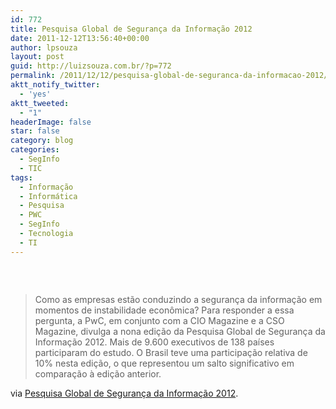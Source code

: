 ```yaml
---
id: 772
title: Pesquisa Global de Segurança da Informação 2012
date: 2011-12-12T13:56:40+00:00
author: lpsouza
layout: post
guid: http://luizsouza.com.br/?p=772
permalink: /2011/12/12/pesquisa-global-de-seguranca-da-informacao-2012/
aktt_notify_twitter:
  - 'yes'
aktt_tweeted:
  - "1"
headerImage: false
star: false
category: blog
categories:
  - SegInfo
  - TIC
tags:
  - Informação
  - Informática
  - Pesquisa
  - PWC
  - SegInfo
  - Tecnologia
  - TI
---
```

&nbsp;

<p style="text-align: center">
  <a href="https://www.pwc.com/br/giss2012"><img src='http://ihcenter.com.br/luizsouza/files/2011/12/giss-2012-capa.jpg' alt='' /></a>
</p>

> Como as empresas estão conduzindo a segurança da informação em momentos de instabilidade econômica? Para responder a essa pergunta, a PwC, em conjunto com a CIO Magazine e a CSO Magazine, divulga a nona edição da Pesquisa Global de Segurança da Informação 2012. Mais de 9.600 executivos de 138 países participaram do estudo. O Brasil teve uma participação relativa de 10% nesta edição, o que representou um salto significativo em comparação à edição anterior.

via [Pesquisa Global de Segurança da Informação 2012](https://www.pwc.com/br/giss2012).